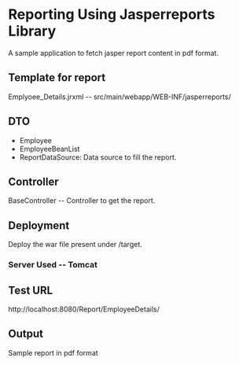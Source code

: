 # Reporting Using Jasperreports Library

A sample application to fetch jasper report content in pdf format.

## Template for report
Emplyoee_Details.jrxml -- src/main/webapp/WEB-INF/jasperreports/

## DTO
- Employee
- EmployeeBeanList
- ReportDataSource: Data source to fill the report.

## Controller
BaseController -- Controller to get the report.

## Deployment
Deploy the war file present under /target.
### Server Used -- Tomcat

## Test URL
http://localhost:8080/Report/EmployeeDetails/

## Output
Sample report in pdf format
